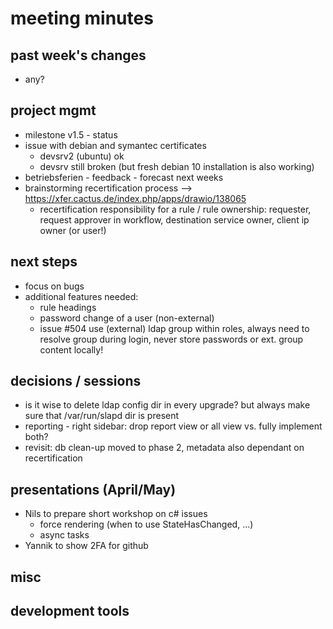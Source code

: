 # meeting minutes

## past week's changes
- any?

## project mgmt
- milestone v1.5 - status
- issue with debian and symantec certificates
  - devsrv2 (ubuntu) ok
  - devsrv still broken (but fresh debian 10 installation is also working)
- betriebsferien - feedback - forecast next weeks
- brainstorming recertification process --> <https://xfer.cactus.de/index.php/apps/drawio/138065>
  - recertification responsibility for a rule / rule ownership: requester, request approver in workflow, destination service owner, client ip owner (or user!) 

## next steps
- focus on bugs
- additional features needed:
  - rule headings
  - password change of a user (non-external)
  - issue #504 use (external) ldap group within roles, always need to resolve group during login, never store passwords or ext. group content locally!

## decisions / sessions
- is it wise to delete ldap config dir in every upgrade? but always make sure that /var/run/slapd dir is present
- reporting - right sidebar:  drop report view or all view vs. fully implement both?  
- revisit: db clean-up moved to phase 2, metadata also dependant on recertification

## presentations (April/May)
- Nils to prepare short workshop on c# issues
  - force rendering (when to use StateHasChanged, ...)
  - async tasks
- Yannik to show 2FA for github
  
## misc
## development tools
